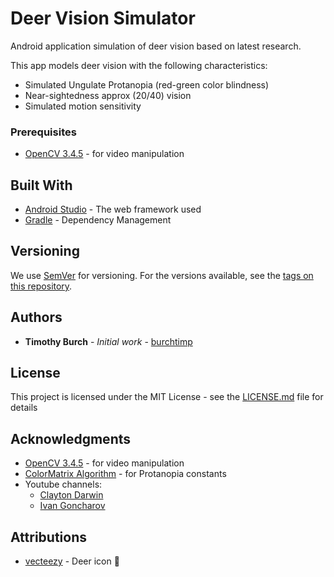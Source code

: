 # Deer Vision Simulator

Android application simulation of deer vision based on latest research. 

This app models deer vision with the following characteristics:
* Simulated Ungulate Protanopia (red-green color blindness)
* Near-sightedness approx (20/40) vision
* Simulated motion sensitivity


### Prerequisites

* [OpenCV 3.4.5](https://opencv.org/releases/) - for video manipulation



## Built With

* [Android Studio](http://www.dropwizard.io/1.0.2/docs/) - The web framework used
* [Gradle](https://maven.apache.org/) - Dependency Management


## Versioning

We use [SemVer](http://semver.org/) for versioning. For the versions available, see the [tags on this repository](https://github.com/your/project/tags).

## Authors

* **Timothy Burch** - *Initial work* - [burchtimp](https://github.com/burchtimp)


## License

This project is licensed under the MIT License - see the [LICENSE.md](LICENSE.md) file for details

## Acknowledgments

* [OpenCV 3.4.5](https://opencv.org/releases/) - for video manipulation
* [ColorMatrix Algorithm](http://web.archive.org/web/20081014161121/http://www.colorjack.com/labs/colormatrix/) - for Protanopia constants
* Youtube channels: 
    * [Clayton Darwin](https://www.youtube.com/user/DrSimpleton)
    * [Ivan Goncharov](https://www.youtube.com/channel/UCyn1QFyonOr-NKVtX3gw0vw)

## Attributions

* [vecteezy](https://www.vecteezy.com/) - Deer icon 🙏